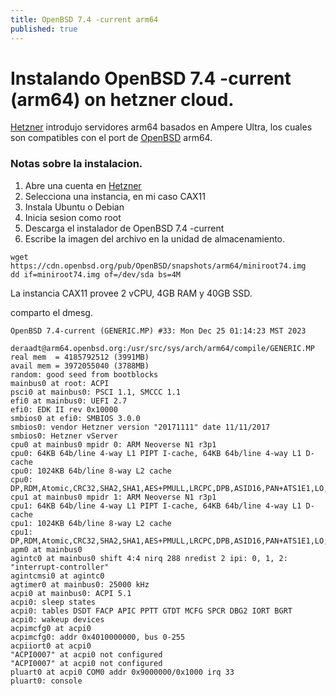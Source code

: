 ```yaml
---
title: OpenBSD 7.4 -current arm64
published: true
---
```


# [](#header-1)Instalando OpenBSD 7.4 -current (arm64) on hetzner cloud.

[Hetzner](https://www.hetzner.com/cloud) introdujo servidores arm64 basados en
Ampere Ultra, los cuales son compatibles con el port de
[OpenBSD](http://www.openbsd.org) arm64.

### [](#header-3) Notas sobre la instalacion.

1. Abre una cuenta en [Hetzner](https://www.hetzner.com/login)
2. Selecciona una instancia, en mi caso CAX11
3. Instala Ubuntu o Debian
4. Inicia sesion como root
5. Descarga el instalador de OpenBSD 7.4 -current
6. Escribe la imagen del archivo en la unidad de almacenamiento.

```shell
wget https://cdn.openbsd.org/pub/OpenBSD/snapshots/arm64/miniroot74.img
dd if=miniroot74.img of=/dev/sda bs=4M
```

La instancia CAX11 provee 2 vCPU, 4GB RAM y 40GB SSD.

comparto el dmesg.

```
OpenBSD 7.4-current (GENERIC.MP) #33: Mon Dec 25 01:14:23 MST 2023
    deraadt@arm64.openbsd.org:/usr/src/sys/arch/arm64/compile/GENERIC.MP
real mem  = 4185792512 (3991MB)
avail mem = 3972055040 (3788MB)
random: good seed from bootblocks
mainbus0 at root: ACPI
psci0 at mainbus0: PSCI 1.1, SMCCC 1.1
efi0 at mainbus0: UEFI 2.7
efi0: EDK II rev 0x10000
smbios0 at efi0: SMBIOS 3.0.0
smbios0: vendor Hetzner version "20171111" date 11/11/2017
smbios0: Hetzner vServer
cpu0 at mainbus0 mpidr 0: ARM Neoverse N1 r3p1
cpu0: 64KB 64b/line 4-way L1 PIPT I-cache, 64KB 64b/line 4-way L1 D-cache
cpu0: 1024KB 64b/line 8-way L2 cache
cpu0: DP,RDM,Atomic,CRC32,SHA2,SHA1,AES+PMULL,LRCPC,DPB,ASID16,PAN+ATS1E1,LO,HPDS,VH,HAFDBS,CSV3,CSV2,SBSS+MSR
cpu1 at mainbus0 mpidr 1: ARM Neoverse N1 r3p1
cpu1: 64KB 64b/line 4-way L1 PIPT I-cache, 64KB 64b/line 4-way L1 D-cache
cpu1: 1024KB 64b/line 8-way L2 cache
cpu1: DP,RDM,Atomic,CRC32,SHA2,SHA1,AES+PMULL,LRCPC,DPB,ASID16,PAN+ATS1E1,LO,HPDS,VH,HAFDBS,CSV3,CSV2,SBSS+MSR
apm0 at mainbus0
agintc0 at mainbus0 shift 4:4 nirq 288 nredist 2 ipi: 0, 1, 2: "interrupt-controller"
agintcmsi0 at agintc0
agtimer0 at mainbus0: 25000 kHz
acpi0 at mainbus0: ACPI 5.1
acpi0: sleep states
acpi0: tables DSDT FACP APIC PPTT GTDT MCFG SPCR DBG2 IORT BGRT
acpi0: wakeup devices
acpimcfg0 at acpi0
acpimcfg0: addr 0x4010000000, bus 0-255
acpiiort0 at acpi0
"ACPI0007" at acpi0 not configured
"ACPI0007" at acpi0 not configured
pluart0 at acpi0 COM0 addr 0x9000000/0x1000 irq 33
pluart0: console
```
